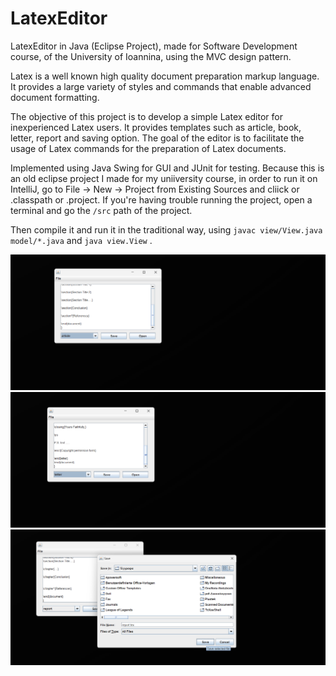 # LatexEditor
LatexEditor in Java (Eclipse Project), made for Software Development course, of the University of Ioannina, using the MVC design pattern.

Latex is a well known high quality document preparation markup language.
It provides a large variety of styles and commands that enable advanced document formatting.

The objective of this project is to develop a simple Latex editor for inexperienced Latex users. It provides 
templates such as article, book, letter, report and saving option.
The goal of the editor is to facilitate the usage of Latex commands for the preparation of Latex documents. 

Implemented using Java Swing for GUI and JUnit for testing.
Because this is an old eclipse project I made for my uniiversity course, in order to run it on IntelliJ, 
go to File → New → Project from Existing Sources and cliick or .classpath or .project. If you're having trouble
running the project, open a terminal and go the ```/src``` path of the project. 

Then compile it and run it in the traditional
way, using ```javac view/View.java model/*.java``` and ```java view.View``` .      





![ezcv logo](https://raw.githubusercontent.com/TeoOG/LatexEditor/refs/heads/master/Screenshot1_latex.jpg)
![ezcv logo](https://raw.githubusercontent.com/TeoOG/LatexEditor/refs/heads/master/Screenshot2_latex.jpg)
![ezcv logo](https://raw.githubusercontent.com/TeoOG/LatexEditor/refs/heads/master/Screenshot3_latex.png)
